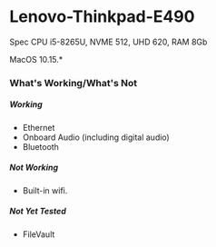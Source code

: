 # Lenovo-Thinkpad-E490

 Spec CPU i5-8265U, NVME 512, UHD 620, RAM 8Gb  

MacOS 10.15.* 


### What's Working/What's Not

##### Working
- Ethernet
- Onboard Audio (including digital audio)
- Bluetooth 


##### Not Working
- Built-in wifi. 


##### Not Yet Tested
- FileVault
